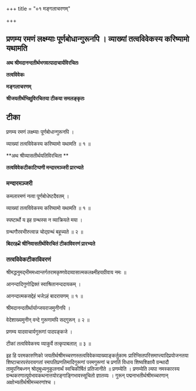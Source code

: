 +++
title = "०१ मङ्गलाचरणम्"

+++


## प्रणम्य रमणं लक्ष्म्याः पूर्णबोधान्गुरूनपि । व्याख्यां तत्वविवेकस्य करिष्यामो यथामति

**अथ श्रीमदानन्दतीर्थभगवत्पादाचार्यविरचितः**

**तत्वविवेकः**

**मङ्गलाचरणम्**

**श्रीजयतीर्थभिक्षुविरचितया टीकया समलङ्कृतः**

## टीका

प्रणम्य रमणं लक्ष्म्याः पूर्णबोधान्गुरूनपि ।

व्याख्यां तत्वविवेकस्य करिष्यामो यथामति ॥ १ ॥

**अथ श्रीव्यासतीर्थयतिविरचिता **

**तत्वविवेकटीकाटिप्पणी मन्दारमञ्जरी प्रारभ्यते**

### **मन्दारमञ्जरी**

कमलारमणं नत्वा पूर्णबोधेष्टदैवतम् ।

व्याख्यां तत्वविवेकस्य करिष्यामो यथामति ॥ १ ॥

स्पष्टार्थो य इह ग्रन्थस्स न व्याक्रियते मया ।

ग्रन्थगौरवभीरुत्वान्न चोद्ग्रन्थं बहूच्यते ॥ २ ॥

**बिदरह•ी श्रीनिवासतीर्थविरचितं टीकाविवरणं प्रारभ्यते**

### **तत्वविवेकटीकाविवरणं**

श्रीमद्धनुमद्भीममध्वान्तर्गतरामकृष्णवेदव्यासात्मकलक्ष्मीहयग्रीवाय नमः ॥

आनन्दादिगुणोद्रिक्तं स्वाश्रितानन्ददायकम् ।

आनन्दात्मकसद्देहं भजेऽहं बादरायणम् ॥ १ ॥

श्रीमदानन्दतीर्थार्यान्जयराजमुनीनपि ।

वेदेशाख्यमुनीन् वन्दे गुरूणामपि सद्गुरून् ॥ २ ॥

प्रणम्य यादवाचार्यगुरूणां पादपङ्कजे ।

टीकां तत्वविवेकस्य व्याकुर्वे तत्कृपाबलात् ॥ ३ ॥

इह हि परमकारुणिको जयतीर्थश्रीमच्चरणस्तत्वविवेकव्याख्याङ्कर्तुकामः प्रारिप्सितपरिसमाप्त्यादिप्रयोजनतया शिष्टाचारपरंपरावगतां रमापतिप्रणतिमादिगुरूणां परमगुरूणां च प्रणतिं विधाय शिष्यशिक्षायै ग्रन्थादौ तामुपनिबध्नन् श्रोतृबुध्यनुकूलनार्थं स्वचिकीर्षितं प्रतिजानीते ॥ प्रणम्येति । प्रणम्येति ल्यपा नमस्कारस्य ग्रन्थकरणात्पूर्वभावकथनात्तयोरङ्गाङ्गिभावस्सूचितो ज्ञातव्यः । गुरून् पद्मनाभतीर्थश्रीमच्चरणान् अक्षोभ्यतीर्थश्रीमच्चरणांश्च ।

